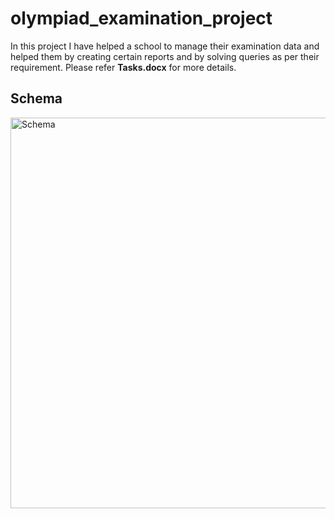 # olympiad_examination_project

In this project I have helped a school to manage their examination data and helped them by creating certain reports and by solving queries 
as per their requirement.
Please refer **Tasks.docx** for more details.

## Schema
<img width="625" alt="Schema" src="https://github.com/Rahilk25/olympiad_examination_SQL_project/assets/140850600/afe520a7-7430-4002-b0b1-ad662ff19d7e">


